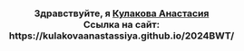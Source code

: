 <h3 align="center">Здравствуйте, я <a href="https://daniilshat.ru/" target="_blank">Кулакова Анастасия</a> 
  <br/>
Ссылка на сайт:  https://kulakovaanastassiya.github.io/2024BWT/
